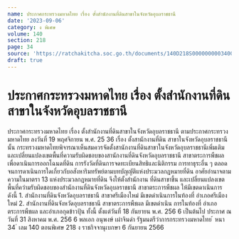 ```yaml
---
name: ประกาศกระทรวงมหาดไทย เรื่อง ตั้งสำนักงานที่ดินสาขาในจังหวัดอุบลราชธานี
date: '2023-09-06'
category: ง พิเศษ
volume: 140
section: 218
page: 34
source: 'https://ratchakitcha.soc.go.th/documents/140D218S0000000003400.pdf'
draft: true
---
```


# ประกาศกระทรวงมหาดไทย เรื่อง ตั้งสำนักงานที่ดินสาขาในจังหวัดอุบลราชธานี

ประกาศกระทรวงมหาดไทย เรื่อง ตั้งสำนักงานที่ดินสาขาในจังหวัดอุบลราชธานี ตามประกาศกระทรวงมหาดไทย ลงวันที่ 19 พฤศจิกายน พ.ศ. 25 36 เรื่อง ตั้งสานักงานที่ดิน สาขาในจังหวัดอุบลราชธานี นั้น กระทรวงมหาดไทยพิจารณาเห็นสมควรจัดตั้งสานักงานที่ดินสาขาในจังหวัดอุบลราชธานีเพิ่มเติม และเปลี่ยนแปลงเขตพื้นที่ความรับผิดชอบของสานักงานที่ดินจังหวัดอุบลราชธานี สาขาตระการพืชผล เพื่อดาเนินการออกโฉนดที่ดิน การรังวัดที่ดินการจดทะเบียนสิทธิและนิติกรรม การทาธุระอื่น ๆ ตลอดจนการดาเนินการใดเกี่ยวกับอสังหาริมทรัพย์ตามบทบัญญัติแห่งประมวลกฎหมายที่ดิน อาศัยอำนาจตามความในมาตรา 13 แห่งประมวลกฎหมายที่ดิน จึงให้ตั้งสำนักงาน ที่ดินสาขาขึ้น และเปลี่ยนแปลงเขตพื้นที่ควำมรับผิดชอบของสำนักงานที่ดินจังหวัดอุบลราชธานี สาขาตระการพืชผล ให้มีเขตดาเนินการ ดังนี้ 1. สำนักงานที่ดินจังหวัดอุบลราชธานี สาขาศรีเมืองใหม่ มีเขตดำเนินการในท้องที่ อำเภอศรีเมืองใหม่ 2. สำนักงานที่ดินจังหวัดอุบลราชธานี สาขาตระการพืชผล มีเขตดำเนิน การในท้องที่ อำเภอตระการพืชผล และอำเภอกุดข้าวปุ้น ทั้งนี้ ตั้งแต่วันที่ 18 กันยายน พ.ศ. 256 6 เป็นต้นไป ประกาศ ณ วันที่ 31 สิงหาคม พ.ศ. 256 6 พลเอก อนุพงษ์ เผ่าจินดำ รัฐมนตรีว่าการกระทรวงมหาดไทย ้ หนา 34 ่ เลม 140 ตอนพิเศษ 218 ง ราชกิจจานุเบกษา 6 กันยายน 2566
